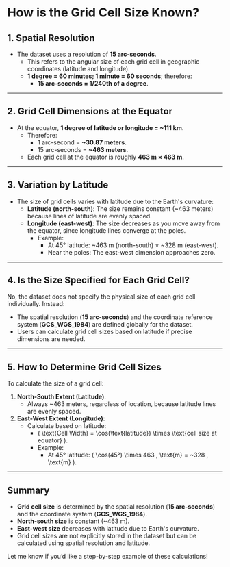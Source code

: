 # How is the Grid Cell Size Known?

## 1. **Spatial Resolution**
- The dataset uses a resolution of **15 arc-seconds**.
  - This refers to the angular size of each grid cell in geographic coordinates (latitude and longitude).
  - **1 degree = 60 minutes; 1 minute = 60 seconds**; therefore:
    - **15 arc-seconds = 1/240th of a degree**.

---

## 2. **Grid Cell Dimensions at the Equator**
- At the equator, **1 degree of latitude or longitude = ~111 km**.
  - Therefore:
    - 1 arc-second = **~30.87 meters**.
    - 15 arc-seconds = **~463 meters**.
  - Each grid cell at the equator is roughly **463 m × 463 m**.

---

## 3. **Variation by Latitude**
- The size of grid cells varies with latitude due to the Earth's curvature:
  - **Latitude (north-south)**: The size remains constant (~463 meters) because lines of latitude are evenly spaced.
  - **Longitude (east-west)**: The size decreases as you move away from the equator, since longitude lines converge at the poles.
    - Example:
      - At 45° latitude: ~463 m (north-south) × ~328 m (east-west).
      - Near the poles: The east-west dimension approaches zero.

---

## 4. **Is the Size Specified for Each Grid Cell?**
No, the dataset does not specify the physical size of each grid cell individually. Instead:
- The spatial resolution (**15 arc-seconds**) and the coordinate reference system (**GCS_WGS_1984**) are defined globally for the dataset.
- Users can calculate grid cell sizes based on latitude if precise dimensions are needed.

---

## 5. **How to Determine Grid Cell Sizes**
To calculate the size of a grid cell:
1. **North-South Extent (Latitude)**:
   - Always ~463 meters, regardless of location, because latitude lines are evenly spaced.
2. **East-West Extent (Longitude)**:
   - Calculate based on latitude:
     - \( \text{Cell Width} = \cos(\text{latitude}) \times \text{cell size at equator} \).
     - Example:
       - At 45° latitude: \( \cos(45°) \times 463 \, \text{m} = ~328 \, \text{m} \).

---

## Summary
- **Grid cell size** is determined by the spatial resolution (**15 arc-seconds**) and the coordinate system (**GCS_WGS_1984**).
- **North-south size** is constant (~463 m).
- **East-west size** decreases with latitude due to Earth's curvature.
- Grid cell sizes are not explicitly stored in the dataset but can be calculated using spatial resolution and latitude.

Let me know if you’d like a step-by-step example of these calculations!
